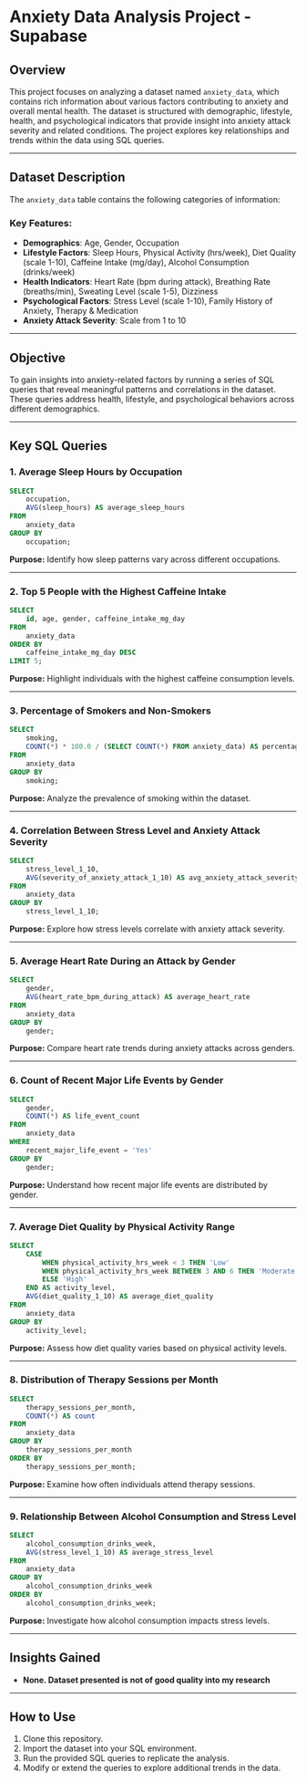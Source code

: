 # Anxiety Data Analysis Project - Supabase

## Overview
This project focuses on analyzing a dataset named `anxiety_data`, which contains rich information about various factors contributing to anxiety and overall mental health. The dataset is structured with demographic, lifestyle, health, and psychological indicators that provide insight into anxiety attack severity and related conditions. The project explores key relationships and trends within the data using SQL queries.

---

## Dataset Description
The `anxiety_data` table contains the following categories of information:

### Key Features:
- **Demographics**: Age, Gender, Occupation
- **Lifestyle Factors**: Sleep Hours, Physical Activity (hrs/week), Diet Quality (scale 1-10), Caffeine Intake (mg/day), Alcohol Consumption (drinks/week)
- **Health Indicators**: Heart Rate (bpm during attack), Breathing Rate (breaths/min), Sweating Level (scale 1-5), Dizziness
- **Psychological Factors**: Stress Level (scale 1-10), Family History of Anxiety, Therapy & Medication
- **Anxiety Attack Severity**: Scale from 1 to 10

---

## Objective
To gain insights into anxiety-related factors by running a series of SQL queries that reveal meaningful patterns and correlations in the dataset. These queries address health, lifestyle, and psychological behaviors across different demographics.

---

## Key SQL Queries

### 1. Average Sleep Hours by Occupation
```sql
SELECT
    occupation,
    AVG(sleep_hours) AS average_sleep_hours
FROM
    anxiety_data
GROUP BY
    occupation;
```
**Purpose:** Identify how sleep patterns vary across different occupations.

---

### 2. Top 5 People with the Highest Caffeine Intake
```sql
SELECT
    id, age, gender, caffeine_intake_mg_day
FROM
    anxiety_data
ORDER BY
    caffeine_intake_mg_day DESC
LIMIT 5;
```
**Purpose:** Highlight individuals with the highest caffeine consumption levels.

---

### 3. Percentage of Smokers and Non-Smokers
```sql
SELECT
    smoking,
    COUNT(*) * 100.0 / (SELECT COUNT(*) FROM anxiety_data) AS percentage
FROM
    anxiety_data
GROUP BY
    smoking;
```
**Purpose:** Analyze the prevalence of smoking within the dataset.

---

### 4. Correlation Between Stress Level and Anxiety Attack Severity
```sql
SELECT
    stress_level_1_10,
    AVG(severity_of_anxiety_attack_1_10) AS avg_anxiety_attack_severity
FROM
    anxiety_data
GROUP BY
    stress_level_1_10;
```
**Purpose:** Explore how stress levels correlate with anxiety attack severity.

---

### 5. Average Heart Rate During an Attack by Gender
```sql
SELECT
    gender,
    AVG(heart_rate_bpm_during_attack) AS average_heart_rate
FROM
    anxiety_data
GROUP BY
    gender;
```
**Purpose:** Compare heart rate trends during anxiety attacks across genders.

---

### 6. Count of Recent Major Life Events by Gender
```sql
SELECT
    gender,
    COUNT(*) AS life_event_count
FROM
    anxiety_data
WHERE
    recent_major_life_event = 'Yes'
GROUP BY
    gender;
```
**Purpose:** Understand how recent major life events are distributed by gender.

---

### 7. Average Diet Quality by Physical Activity Range
```sql
SELECT
    CASE
        WHEN physical_activity_hrs_week < 3 THEN 'Low'
        WHEN physical_activity_hrs_week BETWEEN 3 AND 6 THEN 'Moderate'
        ELSE 'High'
    END AS activity_level,
    AVG(diet_quality_1_10) AS average_diet_quality
FROM
    anxiety_data
GROUP BY
    activity_level;
```
**Purpose:** Assess how diet quality varies based on physical activity levels.

---

### 8. Distribution of Therapy Sessions per Month
```sql
SELECT
    therapy_sessions_per_month,
    COUNT(*) AS count
FROM
    anxiety_data
GROUP BY
    therapy_sessions_per_month
ORDER BY
    therapy_sessions_per_month;
```
**Purpose:** Examine how often individuals attend therapy sessions.

---

### 9. Relationship Between Alcohol Consumption and Stress Level
```sql
SELECT
    alcohol_consumption_drinks_week,
    AVG(stress_level_1_10) AS average_stress_level
FROM
    anxiety_data
GROUP BY
    alcohol_consumption_drinks_week
ORDER BY
    alcohol_consumption_drinks_week;
```
**Purpose:** Investigate how alcohol consumption impacts stress levels.

---

## Insights Gained
- **None. Dataset presented is not of good quality into my research** 

---

## How to Use
1. Clone this repository.
2. Import the dataset into your SQL environment.
3. Run the provided SQL queries to replicate the analysis.
4. Modify or extend the queries to explore additional trends in the data.

